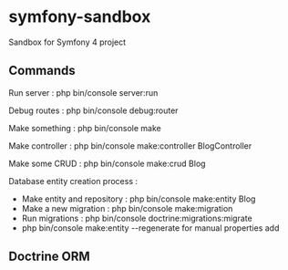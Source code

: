 # symfony-sandbox
Sandbox for Symfony 4 project

## Commands
Run server : php bin/console server:run

Debug routes : php bin/console debug:router

Make something : php bin/console make

Make controller : php bin/console make:controller BlogController

Make some CRUD : php bin/console make:crud Blog

Database entity creation process :
* Make entity and repository : php bin/console make:entity Blog
* Make a new migration : php bin/console make:migration
* Run migrations : php bin/console doctrine:migrations:migrate
* php bin/console make:entity --regenerate for manual properties add

## Doctrine ORM
